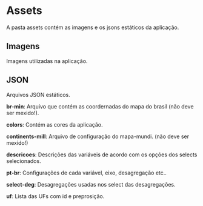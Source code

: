 # Assets

A pasta assets contém as imagens e os jsons estáticos da aplicação.

## Imagens

Imagens utilizadas na aplicação.

## JSON

Arquivos JSON estáticos.

**br-min**: Arquivo que contém as coordernadas do mapa do brasil (não deve ser mexido!).

**colors**: Contém as cores da aplicação.

**continents-mill**: Arquivo de configuração do mapa-mundi. (não deve ser mexido!)

**descricoes**: Descrições das variáveis de acordo com os opções dos selects selecionados.

**pt-br**: Configurações de cada variável, eixo, desagregação etc..

**select-deg**: Desagregações usadas nos select das desagregações.

**uf**: Lista das UFs com id e preprosição.

